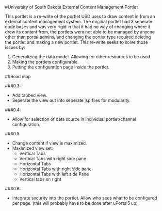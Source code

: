 #University of South Dakota External Content Management Portlet

This portlet is a re-write of the portlet USD uses to draw content in from an
external content management system. The original portlet had 3 seperate code
bases and was very rigid in that it had no way of changing where it drew its
content from, the portlets were not able to be managed by anyone other than 
portal admins, and changing the portlet type required deleting the portlet and
making a new portlet. This re-write seeks to solve those issues by:

1. Generalizing the data model. Allowing for other resources to be used.
2. Making the portlets configurable.
3. Putting the configuration page inside the portlet.


##Road map

###0.3:

* Add tabbed view.
* Seperate the view out into seperate jsp files for modularity.

###0.4:

* Allow for selection of data source in individual portlet/channel configuration.

###0.5

* Change content if view is maximized.
* Maximized view set:
  * Vertical Tabs
  * Vertical Tabs with right side pane
  * Horizontal Tabs
  * Horizontal Tabs with right side pane
  * Horizontal Tabs with left side Pane
  * Vertical tabs on right

###0.6:

* Integrate security into the portlet. Allow who sees what to be configured per page. (this will probably have to be done after uPortal5 up)
